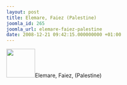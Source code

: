 ```yaml
---
layout: post
title: Elemare, Faiez (Palestine)
joomla_id: 265
joomla_url: elemare-faiez-palestine
date: 2008-12-21 09:42:15.000000000 +01:00
---
```

<img src="http://www.freegaza.org/uploads/passengers/" width="75" />Elemare, Faiez, (Palestine)<p><a href=""></a></p>
